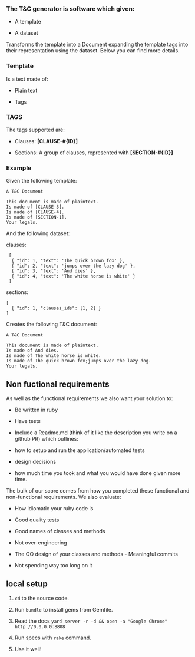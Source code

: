 ### The T&C generator is software which given:

- A template

- A dataset

Transforms the template into a Document expanding the template tags into their representation using the dataset. Below you can find more details.

### Template

Is a text made of:

- Plain text

- Tags


### TAGS

The tags supported are:

- Clauses: <b>[CLAUSE-#{ID}]</b>

- Sections: A group of clauses, represented with <b>[SECTION-#{ID}]</b>

### Example

Given the following template:

    A T&C Document

    This document is made of plaintext.
    Is made of [CLAUSE-3].
    Is made of [CLAUSE-4].
    Is made of [SECTION-1].
    Your legals.


And the following dataset:

clauses:


     [
      { "id": 1, "text": 'The quick brown fox' },
      { "id": 2, "text": 'jumps over the lazy dog' },
      { "id": 3, "text": 'And dies' },
      { "id": 4, "text": 'The white horse is white' }
     ]


sections:

    [
      { "id": 1, "clauses_ids": [1, 2] }
    ]


Creates the following T&C document:

    A T&C Document

    This document is made of plaintext.
    Is made of And dies.
    Is made of The white horse is white.
    Is made of The quick brown fox;jumps over the lazy dog.
    Your legals.

## Non fuctional requirements

As well as the functional requirements we also want your solution to:

- Be written in ruby

- Have tests

- Include a Readme.md (think of it like the description you write on a github PR) which outlines:

- how to setup and run the application/automated tests

- design decisions

- how much time you took and what you would have done given more time.

The bulk of our score comes from how you completed these functional and non-functional requirements. We also evaluate:

- How idiomatic your ruby code is

- Good quality tests

- Good names of classes and methods

- Not over-engineering

- The OO design of your classes and methods - Meaningful commits

- Not spending way too long on it

## local setup

1. `cd` to the source code.

2. Run `bundle` to install gems from Gemfile.

3. Read the docs `yard server -r -d && open -a "Google Chrome" http://0.0.0.0:8808`

4. Run specs with `rake` command.

5. Use it well!

